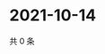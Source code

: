 # 2021-10-14

共 0 条

<!-- BEGIN WEIBO -->
<!-- 最后更新时间 Thu Oct 14 2021 14:00:29 GMT+0800 (China Standard Time) -->

<!-- END WEIBO -->
